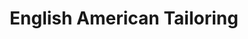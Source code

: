 ---
title: "English American Tailoring"
url: /westminster/english-american-tailoring/
shop: Schneiderei
---